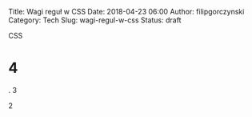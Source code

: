 Title: Wagi reguł w CSS
Date: 2018-04-23 06:00
Author: filipgorczynski
Category: Tech
Slug: wagi-regul-w-css
Status: draft

CSS 
# 4

. 3

<element /> 2

